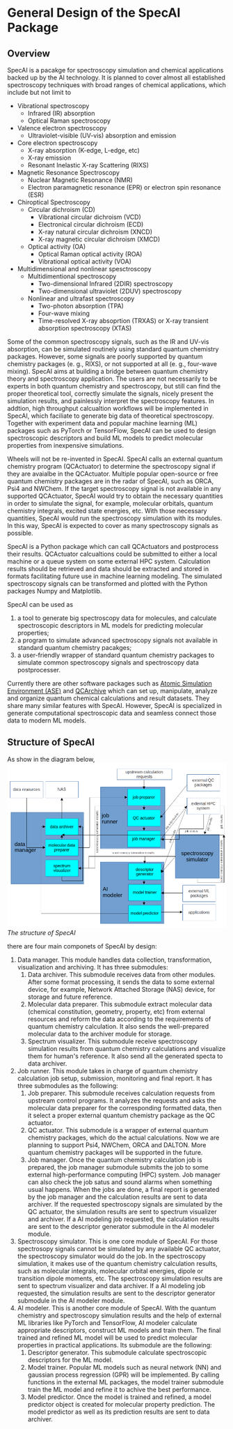 # General Design of the SpecAI Package

## Overview

SpecAI is a pacakge for spectroscopy simulation and chemical applications backed up by the AI technology. It is planned to cover almost all established spectroscopy techniques with broad ranges of chemical applications, which include but not limit to
- Vibrational spectroscopy
  - Infrared (IR) absorption
  - Optical Raman spectroscopy
- Valence electron spectroscopy
  - Ultraviolet-visible (UV-vis) absorption and emission
- Core electron spectroscopy
  - X-ray absorption (K-edge, L-edge, etc)
  - X-ray emission
  - Resonant Inelastic X-ray Scattering (RIXS)
- Magnetic Resonance Spectroscopy
  - Nuclear Magnetic Resonance (NMR)
  - Electron paramagnetic resonance (EPR) or electron spin resonance (ESR)
- Chiroptical Spectroscopy
  - Circular dichroism (CD)
    - Vibrational circular dichroism (VCD)
    - Electronical circular dichroism (ECD)
    - X-ray natural circular dichroism (XNCD)
    - X-ray magnetic circular dichroism (XMCD)
  - Optical activity (OA)
    - Optical Raman optical activity (ROA)
    - Vibrational optical activity (VOA)
- Multidimensional and nonlinear spesctroscopy
  - Multidimentional spectroscopy
    - Two-dimensional Infrared (2DIR) spectroscopy
    - Two-dimensional ultraviolet (2DUV) spectroscopy
  - Nonlinear and ultrafast spectroscopy
    - Two-photon absorption (TPA)
    - Four-wave mixing
    - Time-resolved X-ray absoprtion (TRXAS) or X-ray transient absorption spectroscopy (XTAS)

Some of the common spectroscopy signals, such as the IR and UV-vis absorption, can be simulated routinely using standard quantum chemistry packages. However, some signals are poorly supported by quantum chemistry packages (e. g., RIXS), or not supported at all (e. g., four-wave mixing). SpecAI aims at building a bridge between quantum chemistry theory and spectroscopy application. The users are not necessarily to be experts in both quantum chemistry and spectroscopy, but still can find the proper theoretical tool, correctly simulate the signals, nicely present the simulation results, and painlessly interpret the spectroscopy features. In addtion, high throughput calcualtion workflows will be implemented in SpecAI, which faciliate to generate big data of theoretical spectroscopy. Together with experiment data and popular machine learning (ML) packages such as PyTorch or TensorFlow, SpecAI can be used to design spectroscopic descriptors and build ML models to predict molecular properties from inexpensive simulations.

Wheels will not be re-invented in SpecAI. SpecAI calls an external quantum chemistry program (QCActuator) to determine the spectroscopy signal if they are avaialbe in the QCActuator. Multiple popular open-source or free quantum chemistry packages are in the radar of SpecAI, such as ORCA, Psi4 and NWChem. If the target spectroscopy signal is not available in any supported QCActuator, SpecAI would try to obtain the necessary quantities in order to simulate the signal, for example, molecular orbitals, quantum chemistry integrals, excited state energies, etc. With those necessary quantities, SpecAI would run the spectroscopy simulation with its modules. In this way, SpecAI is expected to cover as many spectroscopy signals as possible.

SpecAI is a Python package which can call QCActuators and postprocess their results. QCActuator calcualtions could be submitted to either a local machine or a queue system on some external HPC system. Calculation results should be retrieved and data should be extracted and stored in formats facilitating future use in machine learning modeling. The simulated spectroscopy signals can be transformed and plotted with the Python packages Numpy and Matplotlib.

SpecAI can be used as 
1) a tool to generate big spectroscopy data for molecules, and calculate spectroscopic descriptors in ML models for predicting molecular properties;
2) a program to simulate advanced spectroscopy signals not available in standard quantum chemistry pacakges;
3) a user-friendly wrapper of standard quantum chemistry packages to simulate common spectroscopy signals and spectroscopy data postprocesser.

Currently there are other software packages such as [Atomic Simulation Environment (ASE)](https://wiki.fysik.dtu.dk/ase/) and [QCArchive](https://qcarchive.molssi.org/) which can set up, manipulate, analyze and organize quantum chemical calculations and result datasets. They share many similar features with SpecAI. However, SpecAI is specialized in generate computational spectroscopic data and seamless connect those data to modern ML models.

## Structure of SpecAI

As show in the diagram below, 
![SpecAI_struc.png](./SupFiles/SpecAI_struc.png) 
*The structure of SpecAI*

there are four main componets of SpecAI by design:

1) Data manager. This module handles data collection, transformation, visualization and archiving. It has three submodules:
   1. Data archiver. This submodule receives data from other modules. After some format processing, it sends the data to some external device, for example, Network Attached Storage (NAS) device, for storage and future reference.
   2. Molecular data preparer. This submodule extract molecular data (chemical constitution, geometry, property, etc) from external resources and reform the data according to the requirements of quantum chemistry calculation. It also sends the well-prepared molecular data to the archiver module for storage.
   3. Spectrum visualizer. This submodule receive spectroscopy simulation results from quantum chemistry calculations and visualize them for human's reference. It also send all the generated specta to data archiver.
2) Job runner. This module takes in charge of quantum chemistry calculation job setup, submission, monitoring and final report. It has three submodules as the following:
   1. Job preparer. This submodule receives calculation requests from upstream control programs. It analyzes the requests and asks the molecular data preparer for the corresponding formatted data, then it select a proper external quantum chemistry package as the QC actuator.
   2. QC actuator. This submodule is a wrapper of external quantum chemistry packages, which do the actual calculations. Now we are planning to support Psi4, NWChem, ORCA and DALTON. More quantum chemistry packages will be supported in the future.
   3. Job manager. Once the quantum chemistry calculation job is prepared, the job manager submodule submits the job to some external high-performance computing (HPC) system. Job manager can also check the job satus and sound alarms when something usual happens. When the jobs are done, a final report is generated by the job manager and the calculation results are sent to data archiver. If the requested spectroscopy signals are simulated by the QC actuator, the simulation results are sent to spectrum visualizer and archiver. If a AI modeling job requested, the calculation results are sent to the descriptor generator submodule in the AI modeler module.
3) Spectroscopy simulator. This is one core module of SpecAI. For those spectrosopy signals cannot be simulated by any available QC actuator, the spectroscopy simulator would do the job. In the spectroscopy simulation, it makes use of the quantum chemistry calculation results, such as molecular integrals, molecular orbital energies, dipole or transition dipole moments, etc. The spectroscopy simulation results are sent to spectrum visualizer and data archiver. If a AI modeling job requested, the simulation results are sent to the descriptor generator submodule in the AI modeler module.
4) AI modeler. This is another core module of SpecAI. With the quantum chemistry and spectroscopy simulation results and the help of external ML libraries like PyTorch and TensorFlow, AI modeler calculate appropriate descriptors, construct ML models and train them. The final trained and refined ML model will be used to predict molecular properties in practical applications. Its submodule are the following:
   1. Descriptor generator. This submodule calculate spectroscopic descriptors for the ML model.
   2. Model trainer. Popular ML models such as neural network (NN) and gaussian process regression (GPR) will be implemented. By calling functions in the external ML packages, the model trainer submodule train the ML model and refine it to achive the best performance.
   3. Model predictor. Once the model is trained and refined, a model predictor object is created for molecular property prediction. The model predictor as well as its prediction results are sent to data archiver.
  
